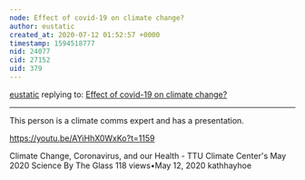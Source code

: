 ```yaml
---
node: Effect of covid-19 on climate change?
author: eustatic
created_at: 2020-07-12 01:52:57 +0000
timestamp: 1594518777
nid: 24077
cid: 27152
uid: 379
---
```




[eustatic](../profile/eustatic) replying to: [Effect of covid-19 on climate change?](../notes/shubham8705/07-01-2020/effect-of-covid-19-on-climate-change)

----
This person is a climate comms expert and has a presentation.  

https://youtu.be/AYiHhX0WxKo?t=1159

Climate Change, Coronavirus, and our Health - TTU Climate Center's May 2020 Science By The Glass
118 views•May 12, 2020
kathhayhoe

